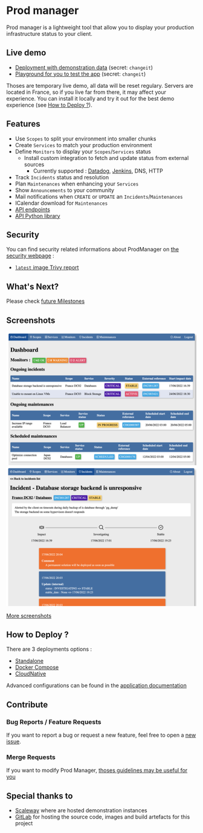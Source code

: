 # Prod manager

Prod manager is a lightweight tool that allow you to display your production infrastructure status to your client.


## Live demo

- [Deployment with demonstration data][demo-instance] (secret: `changeit`)
- [Playground for you to test the app][playground-instance] (secret: `changeit`)

Thoses are temporary live demo, all data will be reset regulary. Servers are located in France, so if you live far from there, it may affect your experience. You can install it locally and try it out for the best demo experience (see [How to Deploy ?](#how-to-deploy)).

## Features

- Use `Scopes` to split your environment into smaller chunks
- Create `Services` to match your production environment
- Define `Monitors` to display your `Scopes`/`Services` status
  - Install custom integration to fetch and update status from external sources
    - Currently supported : [Datadog][datadog], [Jenkins][jenkins], DNS, HTTP
- Track `Incidents` status and resolution
- Plan `Maintenances` when enhancing your `Services`
- Show `Announcements` to your community
- Mail notifications when `CREATE` or `UPDATE` an `Incidents`/`Maintenances`
- ICalendar download for `Maintenances`
- [API endpoints](https://prod-manager.tiwabbit.fr/api/)
- [API Python library](https://prod-manager-api.tiwabbit.fr/)

## Security

You can find security related informations about ProdManager on [the security webpage][application-security] :
- [`latest` image Trivy report](https://security.prod-manager.tiwabbit.fr/reports/latest/)

## What's Next?

Please check [future Milestones][gitlab-milestones]

## Screenshots

![dashboard](resources/images/screenshot_dashboard.png)
![incident](resources/images/screenshot_incident.png)

[More screenshots](resources/images)

## How to Deploy ?

There are 3 deployments options : 
- [Standalone][deploy-standalone]
- [Docker Compose][deploy-compose]
- [CloudNative][deploy-kubernetes]

Advanced configurations can be found in the [application documentation][application-documentation]

## Contribute

### Bug Reports / Feature Requests

If you want to report a bug or request a new feature, feel free to open a [new issue][gitlab-new-issue].

### Merge Requests

If you want to modify Prod Manager, [thoses guidelines may be useful for you][contributing-manifest]

## Special thanks to

- [Scaleway][scaleway] where are hosted demonstration instances
- [GitLab][gitlab] for hosting the source code, images and build artefacts for this project


<!-- Links -->

[demo-instance]: https://demo.prod-manager.tiwabbit.fr
[playground-instance]: https://playground.prod-manager.tiwabbit.fr

[datadog]: https://datadoghq.com
[scaleway]: https://scaleway.com
[gitlab]: https://gitlab.com
[jenkins]: https://jenkins.io

[gitlab-milestones]: https://gitlab.com/prod-manager/prod-manager/-/milestones
[gitlab-new-issue]: https://gitlab.com/prod-manager/prod-manager/-/issues/new

[deploy-standalone]: deploy/standalone/README.md
[deploy-compose]: deploy/compose/README.md
[deploy-kubernetes]: deploy/kubernetes/README.md

[contributing-manifest]: CONTRIBUTING.md
[application-documentation]: https://prod-manager.tiwabbit.fr/
[application-security]: http://security.prod-manager.tiwabbit.fr
